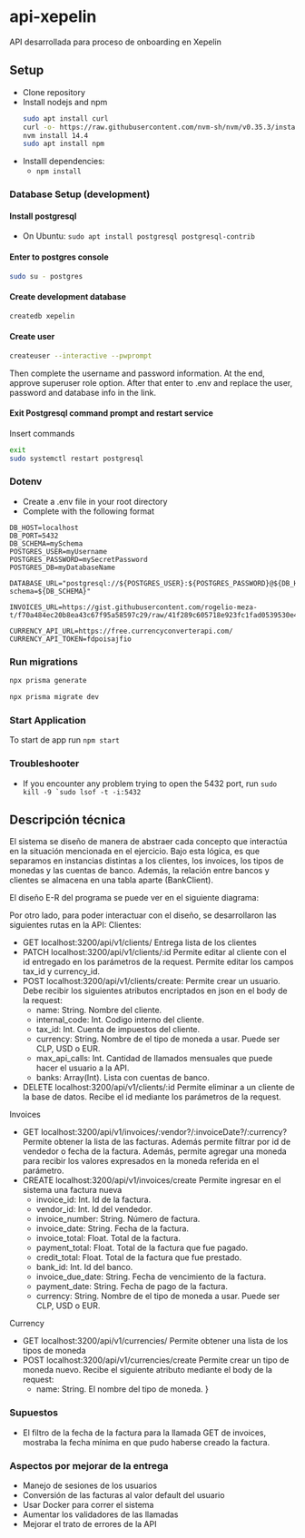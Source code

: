# api-xepelin
API desarrollada para proceso de onboarding en Xepelin

## Setup

* Clone repository
* Install nodejs and npm
  ```sh
  sudo apt install curl
  curl -o- https://raw.githubusercontent.com/nvm-sh/nvm/v0.35.3/install.sh | bash
  nvm install 14.4
  sudo apt install npm
  ```
* Installl dependencies:
  * `npm install`

### Database Setup (development)

#### Install postgresql
* On Ubuntu: `sudo apt install postgresql postgresql-contrib`

#### Enter to postgres console
```sh
sudo su - postgres
```

#### Create development database

```sh
createdb xepelin
```

#### Create user
```sh
createuser --interactive --pwprompt
```
Then complete the username and password information. At the end, approve superuser role option.
After that enter to .env and replace the user, password and database info in the link.

#### Exit Postgresql command prompt and restart service
Insert commands
```sh
exit
sudo systemctl restart postgresql
```

### Dotenv
* Create a .env file in your root directory
* Complete with the following format
```
DB_HOST=localhost
DB_PORT=5432
DB_SCHEMA=mySchema
POSTGRES_USER=myUsername
POSTGRES_PASSWORD=mySecretPassword
POSTGRES_DB=myDatabaseName

DATABASE_URL="postgresql://${POSTGRES_USER}:${POSTGRES_PASSWORD}@${DB_HOST}:${DB_PORT}/${POSTGRES_DB}?schema=${DB_SCHEMA}"

INVOICES_URL=https://gist.githubusercontent.com/rogelio-meza-t/f70a484ec20b8ea43c67f95a58597c29/raw/41f289c605718e923fc1fad0539530e4d0413a90/invoices.csv

CURRENCY_API_URL=https://free.currencyconverterapi.com/
CURRENCY_API_TOKEN=fdpoisajfio
```

### Run migrations
```sh
npx prisma generate

npx prisma migrate dev
```

### Start Application
To start de app run `npm start`


### Troubleshooter
* If you encounter any problem trying to open the 5432 port, run ```sudo kill -9 `sudo lsof -t -i:5432```

## Descripción técnica
El sistema se diseño de manera de abstraer cada concepto que interactúa en la situación mencionada en el ejercicio.
Bajo esta lógica, es que separamos en instancias distintas a los clientes, los invoices, los tipos de monedas y las cuentas de banco.
Además, la relación entre bancos y clientes se almacena en una tabla aparte (BankClient).

El diseño E-R del programa se puede ver en el siguiente diagrama:


Por otro lado, para poder interactuar con el diseño, se desarrollaron las siguientes rutas en la API:
Clientes:
  * GET localhost:3200/api/v1/clients/
    Entrega lista de los clientes
  * PATCH localhost:3200/api/v1/clients/:id
    Permite editar al cliente con el id entregado en los parámetros de la request. Permite editar los campos tax_id y currency_id.
  * POST localhost:3200/api/v1/clients/create:
    Permite crear un usuario. Debe recibir los siguientes atributos encriptados en json en el body de la request: 
      * name: String. Nombre del cliente.
      * internal_code: Int. Codigo interno del cliente.
      * tax_id: Int. Cuenta de impuestos del cliente.
      * currency: String. Nombre de el tipo de moneda a usar. Puede ser CLP, USD o EUR.
      * max_api_calls: Int. Cantidad de llamados mensuales que puede hacer el usuario a la API.
      * banks: Array(Int). Lista con cuentas de banco.
  * DELETE localhost:3200/api/v1/clients/:id
    Permite eliminar a un cliente de la base de datos. Recibe el id mediante los parámetros de la request.

Invoices
  * GET localhost:3200/api/v1/invoices/:vendor?/:invoiceDate?/:currency?
    Permite obtener la lista de las facturas. Además permite filtrar por id de vendedor o fecha de la factura. Además, permite agregar una moneda para recibir los valores expresados en la moneda referida en el parámetro.
  * CREATE localhost:3200/api/v1/invoices/create
    Permite ingresar en el sistema una factura nueva
    * invoice_id: Int. Id de la factura.
    * vendor_id: Int. Id del vendedor.
    * invoice_number: String. Número de factura.
    * invoice_date: String. Fecha de la factura.
    * invoice_total: Float. Total de la factura.
    * payment_total: Float. Total de la factura que fue pagado.
    * credit_total: Float. Total de la factura que fue prestado.
    * bank_id: Int. Id del banco.
    * invoice_due_date: String. Fecha de vencimiento de la factura.
    * payment_date: String. Fecha de pago de la factura.
    * currency: String. Nombre de el tipo de moneda a usar. Puede ser CLP, USD o EUR.

Currency
  * GET localhost:3200/api/v1/currencies/
    Permite obtener una lista de los tipos de moneda
  * POST localhost:3200/api/v1/currencies/create
    Permite crear un tipo de moneda nuevo. Recibe el siguiente atributo mediante el body de la request:
    * name: String. El nombre del tipo de moneda.
  }

### Supuestos
* El filtro de la fecha de la factura para la llamada GET de invoices, mostraba la fecha mínima en que pudo haberse creado la factura.

### Aspectos por mejorar de la entrega
  * Manejo de sesiones de los usuarios
  * Conversión de las facturas al valor default del usuario
  * Usar Docker para correr el sistema
  * Aumentar los validadores de las llamadas
  * Mejorar el trato de errores de la API


